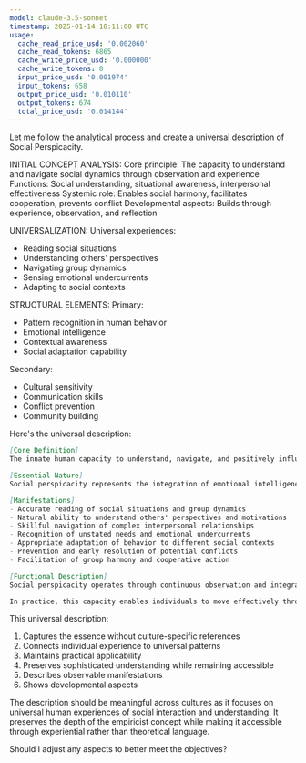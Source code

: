 ```yaml
---
model: claude-3.5-sonnet
timestamp: 2025-01-14 18:11:00 UTC
usage:
  cache_read_price_usd: '0.002060'
  cache_read_tokens: 6865
  cache_write_price_usd: '0.000000'
  cache_write_tokens: 0
  input_price_usd: '0.001974'
  input_tokens: 658
  output_price_usd: '0.010110'
  output_tokens: 674
  total_price_usd: '0.014144'
---
```


Let me follow the analytical process and create a universal description of Social Perspicacity.

INITIAL CONCEPT ANALYSIS:
Core principle: The capacity to understand and navigate social dynamics through observation and experience
Functions: Social understanding, situational awareness, interpersonal effectiveness
Systemic role: Enables social harmony, facilitates cooperation, prevents conflict
Developmental aspects: Builds through experience, observation, and reflection

UNIVERSALIZATION:
Universal experiences:
- Reading social situations
- Understanding others' perspectives
- Navigating group dynamics
- Sensing emotional undercurrents
- Adapting to social contexts

STRUCTURAL ELEMENTS:
Primary:
- Pattern recognition in human behavior
- Emotional intelligence
- Contextual awareness
- Social adaptation capability

Secondary:
- Cultural sensitivity
- Communication skills
- Conflict prevention
- Community building

Here's the universal description:

```markdown
[Core Definition]
The innate human capacity to understand, navigate, and positively influence social dynamics through careful observation, emotional attunement, and practical wisdom. It enables one to read situations accurately, understand underlying patterns of human behavior, and respond appropriately to social contexts.

[Essential Nature]
Social perspicacity represents the integration of emotional intelligence, pattern recognition, and practical wisdom in human interactions. It manifests as an refined awareness of social dynamics, emotional undercurrents, and interpersonal relationships, combined with the ability to use this understanding constructively. This capacity develops through experience and reflection, becoming more sophisticated as one encounters diverse social situations and learns to recognize universal patterns in human behavior.

[Manifestations]
- Accurate reading of social situations and group dynamics
- Natural ability to understand others' perspectives and motivations
- Skillful navigation of complex interpersonal relationships
- Recognition of unstated needs and emotional undercurrents
- Appropriate adaptation of behavior to different social contexts
- Prevention and early resolution of potential conflicts
- Facilitation of group harmony and cooperative action

[Functional Description]
Social perspicacity operates through continuous observation and integration of social information, combining immediate perception with accumulated understanding of human nature. It involves simultaneous processing of verbal and non-verbal cues, cultural contexts, relationship dynamics, and emotional states, creating a comprehensive understanding of social situations that guides appropriate response.

In practice, this capacity enables individuals to move effectively through various social contexts, build strong relationships, prevent conflicts, and contribute to community harmony. It manifests as seemingly effortless social navigation, but actually represents a sophisticated integration of observation, understanding, and action that develops through lifelong learning and experience.
```

This universal description:
1. Captures the essence without culture-specific references
2. Connects individual experience to universal patterns
3. Maintains practical applicability
4. Preserves sophisticated understanding while remaining accessible
5. Describes observable manifestations
6. Shows developmental aspects

The description should be meaningful across cultures as it focuses on universal human experiences of social interaction and understanding. It preserves the depth of the empiricist concept while making it accessible through experiential rather than theoretical language.

Should I adjust any aspects to better meet the objectives?